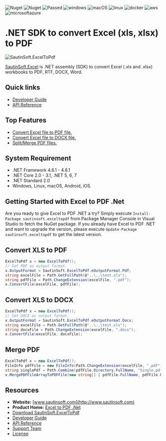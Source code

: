 ![Nuget](https://img.shields.io/nuget/v/SautinSoft.ExcelToPdf) ![Nuget](https://img.shields.io/nuget/dt/SautinSoft.ExcelToPdf) 
![Passed](https://img.shields.io/badge/build-%20%E2%9C%93%202505%20tests%20passed%20(0%20failed)-logo=visualstudio) 
![windows](https://img.shields.io/badge/%20-%20%E2%9C%93?logo=windows)
![macOS](https://img.shields.io/badge/%20-%20%E2%9C%93?logo=apple)
![linux](https://img.shields.io/badge/%20-%20%E2%9C%93?logo=linux&logoColor=white)
![docker](https://img.shields.io/badge/%20-%20%E2%9C%93?logo=docker&logoColor=white)
![aws](https://img.shields.io/badge/%20-%20%E2%9C%93?logo=amazonaws)
![microsoftazure](https://img.shields.io/badge/%20-%20%E2%9C%93?logo=microsoftazure)
# .NET SDK to convert Excel (xls, xlsx) to PDF

![SautinSoft.ExcelToPdf](https://camo.githubusercontent.com/bdf42036000730cf887bd57a805ec6352bd4ed4a77a003e06f3a6784cdb93aa5/68747470733a2f2f7777772e73617574696e736f66742e636f6d2f6d656469612f6769746875622f642e706e67)

[SautinSoft.Excel](https://sautinsoft.com/products/excel-to-pdf/) is .NET assembly (SDK) to convert Excel (.xls and .xlsx) workbooks to PDF, RTF, DOCX, Word.

## Quick links

+ [Developer Guide](https://sautinsoft.com/products/excel-to-pdf/help/net/getting-started/overview.php)
+ [API Reference](https://sautinsoft.com/products/excel-to-pdf/help/net/api-reference/html/N_SautinSoft.htm)

## Top Features

+ [Convert Excel file to PDF file.](https://sautinsoft.com/products/excel-to-pdf/help/net/developer-guide/convert-excel-file-to-pdf-file-csharp-vb-net.php)
+ [Convert Excel file to DOCX file.](https://sautinsoft.com/products/excel-to-pdf/help/net/developer-guide/convert-excel-file-to-docx-file-csharp-vb-net.php)
+ [Split/Merge PDF files.](https://sautinsoft.com/products/excel-to-pdf/help/net/developer-guide/split-and-merge-pdf-csharp-vb-net.php)


## System Requirement

* .NET Framework 4.6.1 - 4.8.1
* .NET Core 2.0 - 3.1, .NET 5, 6, 7
* .NET Standard 2.0
* Windows, Linux, macOS, Android, iOS.

## Getting Started with Excel to PDF .Net

Are you ready to give Excel to PDF .NET a try? Simply execute `Install-Package sautinsoft.exceltopdf` from Package Manager Console in Visual Studio to fetch the NuGet package. If you already have Excel to PDF .NET and want to upgrade the version, please execute `Update-Package sautinsoft.exceltopdf` to get the latest version.

## Convert XLS to PDF

```csharp
ExcelToPdf x = new ExcelToPdf();
// Set PDF as output format.
x.OutputFormat = SautinSoft.ExcelToPdf.eOutputFormat.Pdf;
string excelFile = Path.GetFullPath(@"..\..\test.xls");
string pdfFile = Path.ChangeExtension(excelFile, ".pdf"); 
x.ConvertFile(excelFile, pdfFile);
```
## Convert XLS to DOCX

```csharp
ExcelToPdf x = new ExcelToPdf();
// Set DOCX as output format.
x.OutputFormat = SautinSoft.ExcelToPdf.eOutputFormat.Docx;
string excelFile = Path.GetFullPath(@"..\..\test.xls");
string docxFile = Path.ChangeExtension(excelFile, ".docx"); 
x.ConvertFile(excelFile, docxFile);
```
## Merge PDF

```csharp
ExcelToPdf x = new ExcelToPdf();
FileInfo pdfFile = new FileInfo(Path.ChangeExtension(excelFile, ".pdf"));
string singlePdf = Path.Combine(pdfFile.Directory.FullName, "Single.pdf");
x.MergePDFFileArrayToPDFFile(new string[] { pdfFile.FullName, pdfFile.FullName }, singlePdf);
```

## Resources

+ **Website:** [www.sautinsoft.com](http://www.sautinsoft.com)
+ **Product Home:** [Excel to PDF .Net](https://sautinsoft.com/products/excel-to-pdf/)
+ [Download SautinSoft.ExcelToPdf](http://sautinsoft.com/products/excel-to-pdf/download.php)
+ [Developer Guide](https://sautinsoft.com/products/excel-to-pdf/help/net/getting-started/overview.php)
+ [API Reference](https://sautinsoft.com/products/excel-to-pdf/help/net/api-reference/html/N_SautinSoft.htm)
+ [Support Team](https://sautinsoft.com/support.php)
+ [License](https://sautinsoft.com/products/excel-to-pdf/help/net/getting-started/agreement.php)